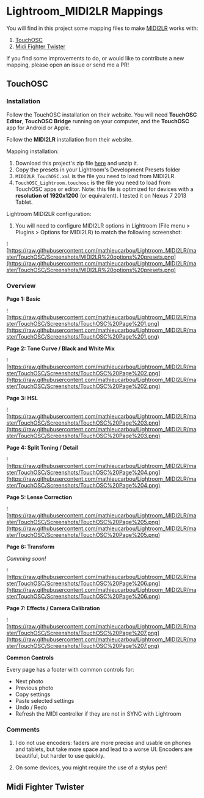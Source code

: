 # Lightroom_MIDI2LR Mappings

You will find in this project some mapping files to make [MIDI2LR](http://rsjaffe.github.io/MIDI2LR/) works with:

1. [TouchOSC](http://hexler.net/software/touchosc-android)
2. [Midi Fighter Twister](https://store.djtechtools.com/products/midi-fighter-twister)

If you find some improvements to do, or would like to contribute a new mapping, please open an issue or send me a PR!

## TouchOSC

### Installation

Follow the TouchOSC installation on their website. You will need __TouchOSC Editor__, __TouchOSC Bridge__ running on your computer, and the __TouchOSC__ app for Android or Apple.

Follow the __MIDI2LR__ installation from their website.

Mapping installation:

1. Download this project's zip file [here](https://github.com/mathieucarbou/Lightroom_MIDI2LR/archive/master.zip) and unzip it.
2. Copy the presets in your Lightroom's Development Presets folder
3. `MIDI2LR_TouchOSC.xml` is the file you need to load from MIDI2LR.
4. `TouchOSC_Lightroom.touchosc` is the file you need to load from TouchOSC apps or editor. Note: this file is optimized for devices with a __resolution of 1920x1200__ (or equivalent). I tested it on Nexus 7 2013 Tablet.

Lightroom MIDI2LR configuration:

1. You will need to configure MIDI2LR options in Lightroom (File menu > Plugins > Options for MIDI2LR) to match the following screenshot:

![https://raw.githubusercontent.com/mathieucarbou/Lightroom_MIDI2LR/master/TouchOSC/Screenshots/MIDI2LR%20options%20presets.png](https://raw.githubusercontent.com/mathieucarbou/Lightroom_MIDI2LR/master/TouchOSC/Screenshots/MIDI2LR%20options%20presets.png)

### Overview

__Page 1: Basic__

![https://raw.githubusercontent.com/mathieucarbou/Lightroom_MIDI2LR/master/TouchOSC/Screenshots/TouchOSC%20Page%201.png](https://raw.githubusercontent.com/mathieucarbou/Lightroom_MIDI2LR/master/TouchOSC/Screenshots/TouchOSC%20Page%201.png)

__Page 2: Tone Curve / Black and White Mix__

![https://raw.githubusercontent.com/mathieucarbou/Lightroom_MIDI2LR/master/TouchOSC/Screenshots/TouchOSC%20Page%202.png](https://raw.githubusercontent.com/mathieucarbou/Lightroom_MIDI2LR/master/TouchOSC/Screenshots/TouchOSC%20Page%202.png)

__Page 3: HSL__

![https://raw.githubusercontent.com/mathieucarbou/Lightroom_MIDI2LR/master/TouchOSC/Screenshots/TouchOSC%20Page%203.png](https://raw.githubusercontent.com/mathieucarbou/Lightroom_MIDI2LR/master/TouchOSC/Screenshots/TouchOSC%20Page%203.png)

__Page 4: Split Toning / Detail__

![https://raw.githubusercontent.com/mathieucarbou/Lightroom_MIDI2LR/master/TouchOSC/Screenshots/TouchOSC%20Page%204.png](https://raw.githubusercontent.com/mathieucarbou/Lightroom_MIDI2LR/master/TouchOSC/Screenshots/TouchOSC%20Page%204.png)

__Page 5: Lense Correction__

![https://raw.githubusercontent.com/mathieucarbou/Lightroom_MIDI2LR/master/TouchOSC/Screenshots/TouchOSC%20Page%205.png](https://raw.githubusercontent.com/mathieucarbou/Lightroom_MIDI2LR/master/TouchOSC/Screenshots/TouchOSC%20Page%205.png)

__Page 6: Transform__

_Comming soon!_

![https://raw.githubusercontent.com/mathieucarbou/Lightroom_MIDI2LR/master/TouchOSC/Screenshots/TouchOSC%20Page%206.png](https://raw.githubusercontent.com/mathieucarbou/Lightroom_MIDI2LR/master/TouchOSC/Screenshots/TouchOSC%20Page%206.png)

__Page 7: Effects / Camera Calibration__

![https://raw.githubusercontent.com/mathieucarbou/Lightroom_MIDI2LR/master/TouchOSC/Screenshots/TouchOSC%20Page%207.png](https://raw.githubusercontent.com/mathieucarbou/Lightroom_MIDI2LR/master/TouchOSC/Screenshots/TouchOSC%20Page%207.png)

__Common Controls__

Every page has a footer with common controls for:

- Next photo
- Previous photo
- Copy settings
- Paste selected settings
- Undo / Redo
- Refresh the MIDI controller if they are not in SYNC with Lightroom

### Comments

1. I do not use encoders: faders are more precise and usable on phones and tablets, but take more space and lead to a worse UI. Encoders are beautiful, but harder to use quickly.

2. On some devices, you might require the use of a stylus pen!

## Midi Fighter Twister
